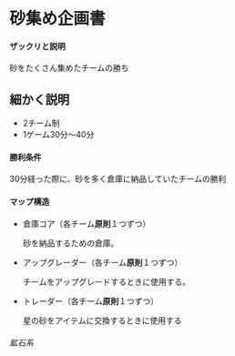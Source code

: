 # 砂集め企画書

#### ザックリと説明

砂をたくさん集めたチームの勝ち



## 細かく説明

- 2チーム制
- 1ゲーム30分～40分

#### 勝利条件

30分経った際に、砂を多く倉庫に納品していたチームの勝利



#### マップ構造

- 倉庫コア（各チーム**原則**１つずつ）

  砂を納品するための倉庫。

  

- アップグレーダー（各チーム**原則**１つずつ）

  チームをアップグレードするときに使用する。



- トレーダー（各チーム**原則**１つずつ）

  星の砂をアイテムに交換するときに使用する

  

###### 鉱石系

